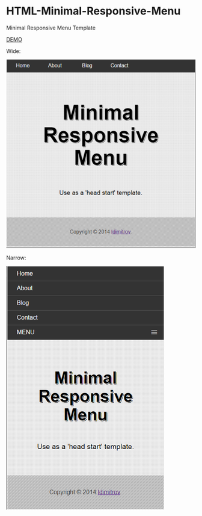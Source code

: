 HTML-Minimal-Responsive-Menu
============================

Minimal Responsive Menu Template

[DEMO](http://ldimitrov.github.io/HTML-Minimal-Responsive-Menu/ "Demo link")

Wide:

![WIDE](https://github.com/ldimitrov/HTML-Minimal-Responsive-Menu/blob/master/screenshots/wide.PNG "wide")

Narrow:

![narrow](https://github.com/ldimitrov/HTML-Minimal-Responsive-Menu/blob/master/screenshots/narrow.PNG "narrow")
